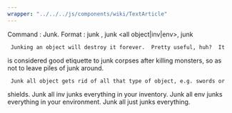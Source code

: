 ```yaml
---
wrapper: "../../../js/components/wiki/TextArticle"
---
```

Command : Junk.
Format  : junk <object>, junk <all object|inv|env>, junk <all>

     Junking an object will destroy it forever.  Pretty useful, huh?  It
is considered good etiquette to junk corpses after killing monsters, so as
not to leave piles of junk around.

     Junk all object gets rid of all that type of object, e.g. swords or
shields.  Junk all inv junks everything in your inventory.  Junk all env
junks everything in your environment.  Junk all just junks everything.
